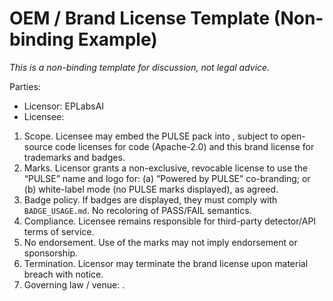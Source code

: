 # OEM / Brand License Template (Non-binding Example)

*This is a non-binding template for discussion, not legal advice.*

Parties:
- Licensor: EPLabsAI
- Licensee: <Company>

1. Scope. Licensee may embed the PULSE pack into <Product>, subject to open-source code licenses for code (Apache-2.0) and this brand license for trademarks and badges.
2. Marks. Licensor grants a non-exclusive, revocable license to use the “PULSE” name and logo for:
   (a) “Powered by PULSE” co-branding; or
   (b) white-label mode (no PULSE marks displayed), as agreed.
3. Badge policy. If badges are displayed, they must comply with `BADGE_USAGE.md`. No recoloring of PASS/FAIL semantics.
4. Compliance. Licensee remains responsible for third-party detector/API terms of service.
5. No endorsement. Use of the marks may not imply endorsement or sponsorship.
6. Termination. Licensor may terminate the brand license upon material breach with notice.
7. Governing law / venue: <to be agreed>.
